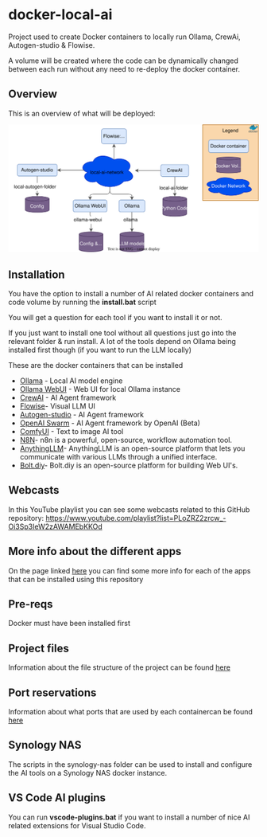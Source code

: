 # docker-local-ai

Project used to create Docker containers to locally run Ollama, CrewAi, Autogen-studio & Flowise.

A volume will be created where the code can be dynamically changed between each run without any need to re-deploy the docker container.

## Overview

This is an overview of what will be deployed:

![overview-image](docs/images/overview.svg)

## Installation

You have the option to install a number of AI related docker containers and code volume by running the **install.bat** script

You will get a question for each tool if you want to install it or not.

If you just want to install one tool without all questions just go into the relevant folder & run install.
A lot of the tools depend on Ollama being installed first though (if you want to run the LLM locally)

These are the docker containers that can be installed

-  [Ollama](https://ollama.com/) - Local AI model engine
-  [Ollama WebUI](https://github.com/open-webui/open-webui) - Web UI for local Ollama instance
-  [CrewAI](https://www.crewai.com/) - AI Agent framework
-  [Flowise](https://flowiseai.com/)- Visual LLM UI
-  [Autogen-studio](https://microsoft.github.io/autogen/0.2/docs/autogen-studio/getting-started/) - AI Agent framework
-  [OpenAI Swarm](https://github.com/openai/swarm) - AI Agent framework by OpenAI (Beta)
-  [ComfyUI](https://github.com/comfyanonymous/ComfyUI.git) - Text to image AI tool
-  [N8N](https://n8n.io/)- n8n is a powerful, open-source, workflow automation tool.
-  [AnythingLLM](https://anythingllm.com/)- AnythingLLM is an open-source platform that lets you communicate with various LLMs through a unified interface.
-  [Bolt.diy](https://github.com/stackblitz-labs/bolt.diy)- Bolt.diy is an open-source platform for building Web UI's.

## Webcasts

In this YouTube playlist you can see some webcasts related to this GitHub repository:
https://www.youtube.com/playlist?list=PLoZRZ2zrcw_-Oi3Sp3IeW2zAWAMEbKKOd

## More info about the different apps

On the page linked [here](docs/ai-apps.md) you can find some more info for each of the apps that can be installed using this repository

## Pre-reqs

Docker must have been installed first

## Project files

Information about the file structure of the project can be found [here](docs/files.md)

## Port reservations

Information about what ports that are used by each containercan be found [here](docs/ports.md)

## Synology NAS

The scripts in the synology-nas folder can be used to install and configure the AI tools on a Synology NAS docker instance.

## VS Code AI plugins

You can run **vscode-plugins.bat** if you want to install a number of nice AI related extensions for Visual Studio Code.
